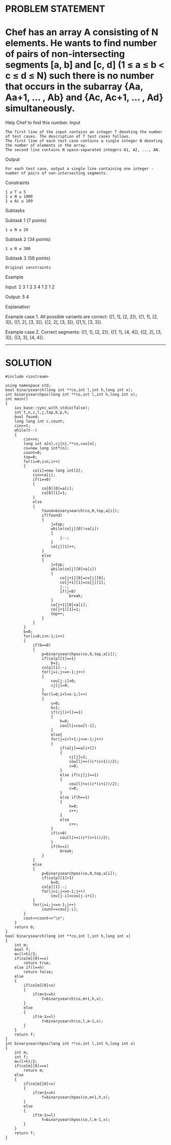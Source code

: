 # PROBLEM STATEMENT
# Chef has an array A consisting of N elements. He wants to find number of pairs of non-intersecting segments [a, b] and [c, d] (1 ≤ a ≤ b < c ≤ d ≤ N) such there is no number that occurs in the subarray {Aa, Aa+1, ... , Ab} and {Ac, Ac+1, ... , Ad} simultaneously.

Help Chef to find this number.
Input

    The first line of the input contains an integer T denoting the number of test cases. The description of T test cases follows.
    The first line of each test case contains a single integer N denoting the number of elements in the array.
    The second line contains N space-separated integers A1, A2, ..., AN.

Output

    For each test case, output a single line containing one integer - number of pairs of non-intersecting segments.

Constraints

    1 ≤ T ≤ 5
    1 ≤ N ≤ 1000
    1 ≤ Ai ≤ 109

Subtasks

Subtask 1 (7 points)

    1 ≤ N ≤ 20

Subtask 2 (34 points)

    1 ≤ N ≤ 300

Subtask 3 (59 points)

    Original constraints

Example

Input:
2
3
1 2 3
4
1 2 1 2

Output:
5
4

Explanation

Example case 1.
All possible variants are correct: {[1, 1], [2, 2]}, {[1, 1], [2, 3]}, {[1, 2], [3, 3]}, {[2, 2], [3, 3]}, {[1,1], [3, 3]}.

Example case 2.
Correct segments: {[1, 1], [2, 2]}, {[1, 1], [4, 4]}, {[2, 2], [3, 3]}, {[3, 3], [4, 4]}.

******************************************************************************************************************************

# SOLUTION
    #include <iostream>
 
    using namespace std;
    bool binarysearch(long int **co,int l,int h,long int x);
    int binarysearchpos(long int **co,int l,int h,long int x);
    int main()
    {
        ios_base::sync_with_stdio(false);
        int t,n,i,l,j,top,b,p,h;
        bool found;
        long long int c,count;
        cin>>t;
        while(t--)
        {
            cin>>n;
            long int a[n],cj[n],**co,cou[n];
            co=new long int*[n];
            count=0;
            top=0;
            for(i=0;i<n;i++)
            {
                co[i]=new long int[2];
                cin>>a[i];
                if(i==0)
                {
                    co[0][0]=a[i];
                    co[0][1]=1;
                }
                else
                {
                    found=binarysearch(co,0,top,a[i]);
                    if(found)
                    {
                        j=top;
                        while(co[j][0]!=a[i])
                        {
                            j--;
                        }
                        co[j][1]++;
                    }
                    else
                    {
                        j=top;
                        while(co[j][0]>a[i])
                        {
                            co[j+1][0]=co[j][0];
                            co[j+1][1]=co[j][1];
                            j--;
                            if(j<0)
                                break;
                        }
                        co[j+1][0]=a[i];
                        co[j+1][1]=1;
                        top++;
                    }
                }
            }
            b=0;
            for(i=0;i<n-1;i++)
            {
                if(b==0)
                {
                    p=binarysearchpos(co,0,top,a[i]);
                    if(co[p][1]==1)
                        b=1;
                    co[p][1]--;
                    for(j=i;j<=n-1;j++)
                    {
                        cou[j-i]=0;
                        cj[j]=0;
                    }
                    for(l=0;i+l<n-1;l++)
                    {
                        c=0;
                        h=1;
                        if(cj[i+l]==1)
                        {
                            h=0;
                            cou[l]=cou[l-1];
                        }
                        else{
                        for(j=i+l+1;j<=n-1;j++)
                        {
                            if(a[j]==a[i+l])
                            {
                                cj[j]=1;
                                cou[l]+=((c*(c+1))/2);
                                c=0;
                            }
                            else if(cj[j]==1)
                            {
                                cou[l]+=((c*(c+1))/2);
                                c=0;
                            }
                            else if(h==1)
                            {
                                h=0;
                                c++;
                            }
                            else
                                c++;
                        }
                        if(c>0)
                            cou[l]+=((c*(c+1))/2);
                        }
                        if(h==1)
                            break;
                    }
                }
                else
                {
                    p=binarysearchpos(co,0,top,a[i]);
                    if(co[p][1]>1)
                        b=0;
                    co[p][1]--;
                    for(j=i;j<=n-1;j++)
                        cou[j-i]=cou[j-i+1];
                }
                for(j=i;j<=n-1;j++)
                    count+=cou[j-i];
            }
            cout<<count<<"\n";
        }
        return 0;
    }
    bool binarysearch(long int **co,int l,int h,long int x)
    {
        int m;
        bool f;
        m=(l+h)/2;
        if(co[m][0]==x)
            return true;
        else if(l==h)
            return false;
        else
        {
            if(co[m][0]<x)
            {
                if(m+1<=h)
                    f=binarysearch(co,m+1,h,x);
            }
            else
            {
                if(m-1>=l)
                    f=binarysearch(co,l,m-1,x);
            }
        }
        return f;
    }
    int binarysearchpos(long int **co,int l,int h,long int x)
    {
        int m;
        int f;
        m=(l+h)/2;
        if(co[m][0]==x)
            return m;
        else
        {
            if(co[m][0]<x)
            {
                if(m+1<=h)
                    f=binarysearchpos(co,m+1,h,x);
            }
            else
            {
                if(m-1>=l)
                    f=binarysearchpos(co,l,m-1,x);
            }
        }
        return f;
    }
